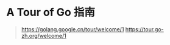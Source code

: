 

A Tour of Go 指南
======
> https://golang.google.cn/tour/welcome/1
> https://tour.go-zh.org/welcome/1

